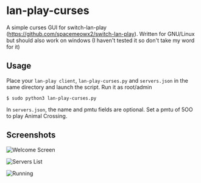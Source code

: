 # lan-play-curses

A simple curses GUI for switch-lan-play (https://github.com/spacemeowx2/switch-lan-play). Written for GNU/Linux but should also work on windows (I haven't tested it so don't take my word for it)

## Usage

Place your `lan-play client`, `lan-play-curses.py` and `servers.json` in the same directory and launch the script. Run it as root/admin

```
$ sudo python3 lan-play-curses.py
```
In `servers.json`, the name and pmtu fields are optional. Set a pmtu of 5OO to play Animal Crossing.

## Screenshots

![Welcome Screen](https://user-images.githubusercontent.com/61667930/77344354-55e43400-6d33-11ea-8e90-9e66c10189e6.png)


![Servers List](https://user-images.githubusercontent.com/61667930/77343915-ba52c380-6d32-11ea-8c51-a67058763b03.png)

![Running](https://user-images.githubusercontent.com/61667930/77343906-b8890000-6d32-11ea-9e9d-d05f6fe63767.png)




